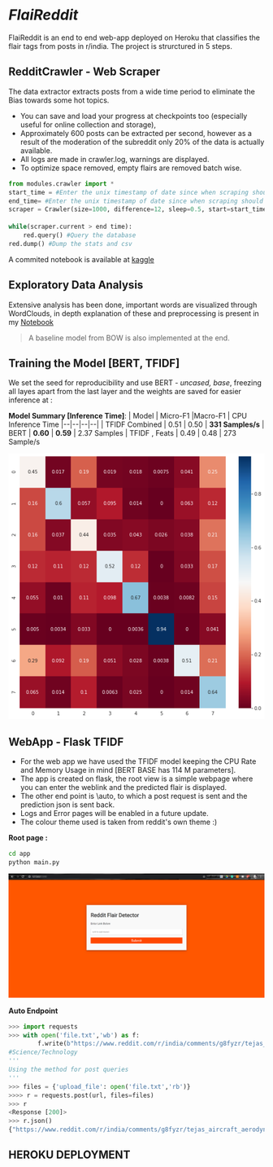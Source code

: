 # *FlaiReddit*
FlaiReddit is an end to end web-app deployed on Heroku that classifies the flair tags from posts in r/india. The project is strurctured in 5 steps.

## RedditCrawler - Web Scraper
The data extractor extracts posts from a wide time period to eliminate the Bias towards some hot topics.
* You can save and load your progress at checkpoints too (especially useful for online collection and storage), 
* Approximately  600 posts can be extracted per second, however as a result of the moderation of the subreddit only 20% of the data is actually available. 
* All logs are made in crawler.log, warnings are displayed.
* To optimize space removed, empty flairs are removed batch wise.

```python
from modules.crawler import *
start_time = #Enter the unix timestamp of date since when scraping should begin
end_time= #Enter the unix timestamp of date since when scraping should end
scraper = Crawler(size=1000, difference=12, sleep=0.5, start=start_time)

while(scraper.current > end time):
	red.query() #Query the database
red.dump() #Dump the stats and csv
```

A commited notebook is available at [kaggle](https://www.kaggle.com/someshsingh22/redditcrawlertest)

## Exploratory Data Analysis
Extensive analysis has been done, important words are visualized through WordClouds, in depth explanation of these and preprocessing is present in my [Notebook](https://github.com/someshsingh22/FlaiReddit-MIDAS/blob/master/Notebooks/Part-2-EDA.ipynb)

>A baseline model from BOW is also implemented at the end.
## Training the Model [BERT, TFIDF]
We set the seed for reproducibility and use BERT - *uncased, base*, freezing all layes apart from the last layer and the weights are saved for easier inference at : 

**Model Summary [Inference Time]**:
| Model | Micro-F1  |Macro-F1  | CPU Inference Time
|--|--|--|--|
| TFIDF Combined | 0.51 | 0.50  | **331 Samples/s**
| BERT | **0.60** | **0.59**  |	2.37 Samples
| TFIDF , Feats | 0.49 | 0.48  | 273 Sample/s

![Confusion Matrix](Images/CM.png)

## WebApp - Flask TFIDF
* For the web app we have used the TFIDF model keeping the CPU Rate and Memory Usage in mind [BERT BASE has 114 M parameters].
* The app is created on flask, the root view is a simple webpage where you can enter the weblink and the predicted flair is displayed.
* The other end point is \auto, to which a post request is sent and the prediction json is sent back.
* Logs and Error pages will be enabled in a future update.
* The colour theme used is taken from reddit's own theme :)

 **Root page :**
```bash
cd app
python main.py
```
![Root page](Images/websnap.PNG)

**Auto Endpoint**
```python
>>> import requests
>>> with open('file.txt','wb') as f:
		f.write(b"https://www.reddit.com/r/india/comments/g8fyzr/tejas_aircraft_aerodynamics_analysis_the_swedish/")
#Science/Technology
'''
Using the method for post queries
'''
>>> files = {'upload_file': open('file.txt','rb')}
>>>> r = requests.post(url, files=files)
>>> r
<Response [200]>
>>> r.json()
{"https://www.reddit.com/r/india/comments/g8fyzr/tejas_aircraft_aerodynamics_analysis_the_swedish/" : 'Science/Technology'}
```
## HEROKU DEPLOYMENT